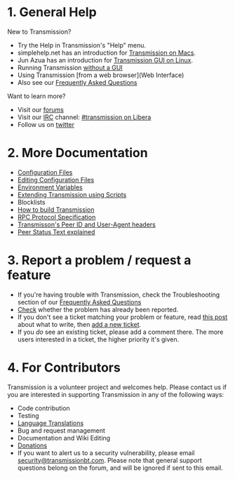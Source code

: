 # 1. General Help #

New to Transmission?

  * Try the Help in Transmission's "Help" menu.
  * simplehelp.net has an introduction for [Transmission on Macs](http://www.simplehelp.net/2008/07/17/how-to-use-transmission-as-your-bittorrent-client-os-x/).
  * Jun Azua has an introduction for [Transmission GUI on Linux](http://www.junauza.com/2009/01/how-to-use-bittorrent-in-linux.html).
  * Running Transmission [without a GUI](HeadlessUsage)
  * Using Transmission [from a web browser](Web Interface)
  * Also see our [Frequently Asked Questions](FrequentlyAskedQuestions)

Want to learn more?

  * Visit our [forums](https://forum.transmissionbt.com)
  * Visit our [IRC](https://en.wikipedia.org/wiki/IRC) channel: [#transmission on Libera](http://irc.libera.chat/transmission)
  * Follow us on [twitter](https://twitter.com/transmissionbt)

# 2. More Documentation #

 * [Configuration Files](./Configuration-Files.md)
 * [Editing Configuration Files](./Editing-Configuration-Files.md)
 * [Environment Variables](Environment-Variables.md)
 * [Extending Transmission using Scripts](./Scripts.md)
 * Blocklists
 * [How to build Transmission](Building-Transmission.md)
 * [RPC Protocol Specification](rpc-spec.md)
 * [Transmisson's Peer ID and User-Agent headers](Peer-ID-and-User-Agent.md)
 * [Peer Status Text explained](Peer-Status-Text.md)

# 3. Report a problem / request a feature #

  * If you're having trouble with Transmission, check the Troubleshooting section of our [Frequently Asked Questions](FrequentlyAskedQuestions)
  * [Check](https://github.com/transmission/transmission/issues) whether the problem has already been reported.
  * If you don't see a ticket matching your problem or feature, read [this post](https://forum.transmissionbt.com/viewtopic.php?f=1&t=3274) about what to write, then [add a new ticket](https://github.com/transmission/transmission/issues/new).
  * If you _do_ see an existing ticket, please add a comment there.  The more users interested in a ticket, the higher priority it's given.

# 4. For Contributors #

Transmission is a volunteer project and welcomes help.
Please contact us if you are interested in supporting Transmission in any of the following ways:

  * Code contribution
  * Testing
  * [Language Translations](Translating)
  * Bug and request management
  * Documentation and Wiki Editing
  * [Donations](https://transmissionbt.com/donate/)
  * If you want to alert us to a security vulnerability, please email security@transmissionbt.com. Please note that general support questions belong on the forum, and will be ignored if sent to this email.
